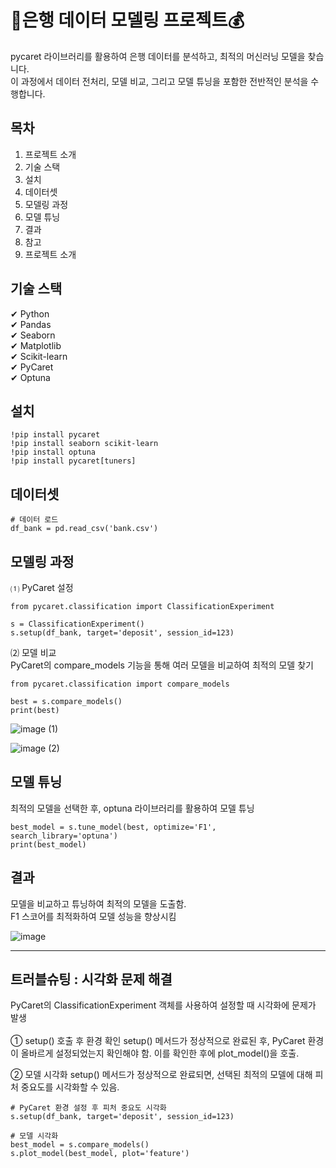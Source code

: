 # 💸은행 데이터 모델링 프로젝트💰
pycaret 라이브러리를 활용하여 은행 데이터를 분석하고, 최적의 머신러닝 모델을 찾습니다. <br>
이 과정에서 데이터 전처리, 모델 비교, 그리고 모델 튜닝을 포함한 전반적인 분석을 수행합니다.

## 목차
1. 프로젝트 소개<br>
2. 기술 스택<br>
3. 설치<br>
4. 데이터셋<br>
5. 모델링 과정<br>
6. 모델 튜닝<br>
7. 결과<br>
8. 참고<br>
9. 프로젝트 소개<br>

## 기술 스택
  ✔ Python<br>
  ✔ Pandas<br>
  ✔ Seaborn<br>
  ✔ Matplotlib<br>
  ✔ Scikit-learn<br>
  ✔ PyCaret<br>
  ✔ Optuna

## 설치
```
!pip install pycaret
!pip install seaborn scikit-learn
!pip install optuna
!pip install pycaret[tuners]
```

## 데이터셋
```
# 데이터 로드
df_bank = pd.read_csv('bank.csv')
```

## 모델링 과정
⑴ PyCaret 설정
```
from pycaret.classification import ClassificationExperiment

s = ClassificationExperiment()
s.setup(df_bank, target='deposit', session_id=123)
```

⑵ 모델 비교<br>
PyCaret의 compare_models 기능을 통해 여러 모델을 비교하여 최적의 모델 찾기
```
from pycaret.classification import compare_models

best = s.compare_models()
print(best)
```
![image (1)](https://github.com/user-attachments/assets/161c94d2-dfbf-41a8-aada-ce9016ee2ce3)

![image (2)](https://github.com/user-attachments/assets/9ba6106d-48cb-4aed-b253-d66ddd6eedf9)

## 모델 튜닝
최적의 모델을 선택한 후, optuna 라이브러리를 활용하여 모델 튜닝
```
best_model = s.tune_model(best, optimize='F1', search_library='optuna')
print(best_model)
```

## 결과
모델을 비교하고 튜닝하여 최적의 모델을 도출함.<br>
F1 스코어를 최적화하여 모델 성능을 향상시킴

![image](https://github.com/user-attachments/assets/b3a5c839-96e1-4b0d-8c03-6674d7c9cf29)

---

## 트러블슈팅 : 시각화 문제 해결
PyCaret의 ClassificationExperiment 객체를 사용하여 설정할 때 시각화에 문제가 발생<br><br>
  ① setup() 호출 후 환경 확인
  setup() 메서드가 정상적으로 완료된 후, PyCaret 환경이 올바르게 설정되었는지 확인해야 함. 이를 확인한 후에 plot_model()을 호출.
  
  ② 모델 시각화
  setup() 메서드가 정상적으로 완료되면, 선택된 최적의 모델에 대해 피처 중요도를 시각화할 수 있음.
```
# PyCaret 환경 설정 후 피처 중요도 시각화
s.setup(df_bank, target='deposit', session_id=123)

# 모델 시각화
best_model = s.compare_models()
s.plot_model(best_model, plot='feature')
```
